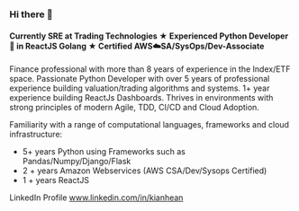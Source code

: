 ### Hi there 👋

#### Currently SRE at Trading Technologies ★ Experienced Python Developer 🧪 in ReactJS Golang ★ Certified AWS☁️SA/SysOps/Dev-Associate

Finance professional with more than 8 years of experience in the Index/ETF space. Passionate Python Developer with over 5 years of professional experience building valuation/trading algorithms and systems. 1+ year experience building ReactJs Dashboards. Thrives in environments with strong principles of modern Agile, TDD, CI/CD and Cloud Adoption.

Familiarity with a range of computational languages, frameworks and cloud infrastructure:

- 5+ years Python using Frameworks such as Pandas/Numpy/Django/Flask
- 2 + years Amazon Webservices (AWS CSA/Dev/Sysops Certified)
- 1 + years ReactJS

LinkedIn Profile
www.linkedin.com/in/kianhean

<!--
**kianhean/kianhean** is a ✨ _special_ ✨ repository because its `README.md` (this file) appears on your GitHub profile.

Here are some ideas to get you started:

- 🔭 I’m currently working on ...
- 🌱 I’m currently learning ...
- 👯 I’m looking to collaborate on ...
- 🤔 I’m looking for help with ...
- 💬 Ask me about ...
- 📫 How to reach me: ...
- 😄 Pronouns: ...
- ⚡ Fun fact: ...
-->
